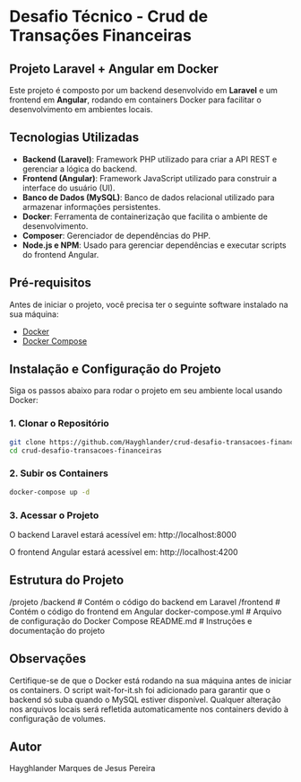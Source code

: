 # Desafio Técnico - Crud de Transações Financeiras

## Projeto Laravel + Angular em Docker

Este projeto é composto por um backend desenvolvido em **Laravel** e um frontend em **Angular**, rodando em containers Docker para facilitar o desenvolvimento em ambientes locais.

## Tecnologias Utilizadas

- **Backend (Laravel)**: Framework PHP utilizado para criar a API REST e gerenciar a lógica do backend.
- **Frontend (Angular)**: Framework JavaScript utilizado para construir a interface do usuário (UI).
- **Banco de Dados (MySQL)**: Banco de dados relacional utilizado para armazenar informações persistentes.
- **Docker**: Ferramenta de containerização que facilita o ambiente de desenvolvimento.
- **Composer**: Gerenciador de dependências do PHP.
- **Node.js e NPM**: Usado para gerenciar dependências e executar scripts do frontend Angular.

## Pré-requisitos

Antes de iniciar o projeto, você precisa ter o seguinte software instalado na sua máquina:

- [Docker](https://docs.docker.com/get-docker/)
- [Docker Compose](https://docs.docker.com/compose/install/)

## Instalação e Configuração do Projeto

Siga os passos abaixo para rodar o projeto em seu ambiente local usando Docker:

### 1. Clonar o Repositório

```bash
git clone https://github.com/Hayghlander/crud-desafio-transacoes-financeiras
cd crud-desafio-transacoes-financeiras
```

### 2. Subir os Containers

```bash
docker-compose up -d
```

### 3. Acessar o Projeto

O backend Laravel estará acessível em: http://localhost:8000

O frontend Angular estará acessível em: http://localhost:4200


## Estrutura do Projeto

/projeto
  /backend       # Contém o código do backend em Laravel
  /frontend      # Contém o código do frontend em Angular
  docker-compose.yml  # Arquivo de configuração do Docker Compose
  README.md      # Instruções e documentação do projeto


## Observações

Certifique-se de que o Docker está rodando na sua máquina antes de iniciar os containers.
O script wait-for-it.sh foi adicionado para garantir que o backend só suba quando o MySQL estiver disponível.
Qualquer alteração nos arquivos locais será refletida automaticamente nos containers devido à configuração de volumes.


## Autor

Hayghlander Marques de Jesus Pereira